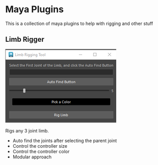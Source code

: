 # Maya Plugins

This is a collection of maya plugins to help with rigging and other stuff

## Limb Rigger

<img src = "assets/LimbRiggingToolCapture.PNG">

Rigs any 3 joint limb.
* Auto find the joints after selecting the parent joint
* Control the controller size
* Control the controller color
* Modular approach
